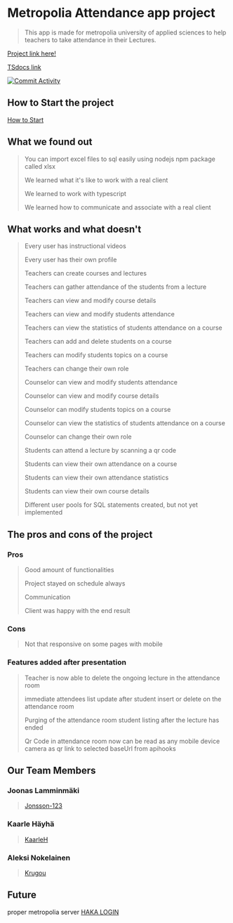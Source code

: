 # Metropolia Attendance app project

> This app is made for metropolia university of applied sciences to help teachers to take attendance in their Lectures.

[Project link here!](https://JakSec.northeurope.cloudapp.azure.com/)

[TSdocs link](https://krugou.github.io/JakSurveillance/)

[![Commit Activity](https://img.shields.io/github/commit-activity/m/Krugou/JakSurveillance)](https://github.com/Krugou/JakSurveillance)

## How to Start the project

[How to Start](HowToStart.md)

## What we found out

<!-- Write about what you found out here -->

> You can import excel files to sql easily using nodejs npm package called xlsx
>
> We learned what it's like to work with a real client
>
> We learned to work with typescript
>
> We learned how to communicate and associate with a real client

## What works and what doesn't

<!-- Write about what works and what doesn't here -->

> Every user has instructional videos
>
> Every user has their own profile
>
> Teachers can create courses and lectures
>
> Teachers can gather attendance of the students from a lecture
>
> Teachers can view and modify course details
>
> Teachers can view and modify students attendance
>
> Teachers can view the statistics of students attendance on a course
>
> Teachers can add and delete students on a course
>
> Teachers can modify students topics on a course
>
> Teachers can change their own role
>
> Counselor can view and modify students attendance
>
> Counselor can view and modify course details
>
> Counselor can modify students topics on a course
>
> Counselor can view the statistics of students attendance on a course
>
> Counselor can change their own role
>
> Students can attend a lecture by scanning a qr code
>
> Students can view their own attendance on a course
>
> Students can view their own attendance statistics
>
> Students can view their own course details
>
> Different user pools for SQL statements created, but not yet implemented

## The pros and cons of the project

<!-- Write about the pros and cons here -->

### Pros

> Good amount of functionalities
>
> Project stayed on schedule always
>
> Communication
>
> Client was happy with the end result

### Cons

> Not that responsive on some pages with mobile

### Features added after presentation

> Teacher is now able to delete the ongoing lecture in the attendance room
>
> immediate attendees list update after student insert or delete on the attendance room
>
> Purging of the attendance room student listing after the lecture has ended
>
> Qr Code in attendance room now can be read as any mobile device camera as qr link to selected baseUrl from apihooks

## Our Team Members

### Joonas Lamminmäki

> [Jonsson-123](https://github.com/Jonsson-123)

### Kaarle Häyhä

> [KaarleH](https://github.com/KaarleH)

### Aleksi Nokelainen

> [Krugou](https://github.com/Krugou)
>
## Future
proper metropolia server
[HAKA LOGIN](https://wiki.eduuni.fi/display/CSCHAKA/Tekninen+dokumentaatio)
